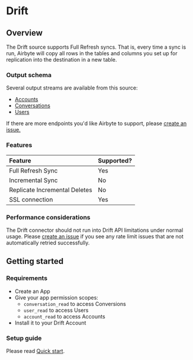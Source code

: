 # Drift

## Overview

The Drift source supports Full Refresh syncs. That is, every time a sync is run, 
Airbyte will copy all rows in the tables and columns you set up for replication into the destination in a new table.

### Output schema

Several output streams are available from this source:

* [Accounts](https://devdocs.drift.com/docs/account-model)
* [Conversations](https://devdocs.drift.com/docs/conversation-model)
* [Users](https://devdocs.drift.com/docs/user-model)

If there are more endpoints you'd like Airbyte to support, please 
[create an issue.](https://github.com/airbytehq/airbyte/issues/new/choose)

### Features

| Feature | Supported? |
| :--- | :--- |
| Full Refresh Sync | Yes |
| Incremental Sync | No |
| Replicate Incremental Deletes | No |
| SSL connection | Yes |

### Performance considerations

The Drift connector should not run into Drift API limitations under normal usage. 
Please [create an issue](https://github.com/airbytehq/airbyte/issues) if you see any rate 
limit issues that are not automatically retried successfully.

## Getting started

### Requirements

* Create an App
* Give your app permission scopes:
    * `conversation_read` to access Conversions
    * `user_read` to access Users
    * `account_read` to access Accounts
* Install it to your Drift Account

### Setup guide

Please read [Quick start](https://devdocs.drift.com/docs/quick-start).
